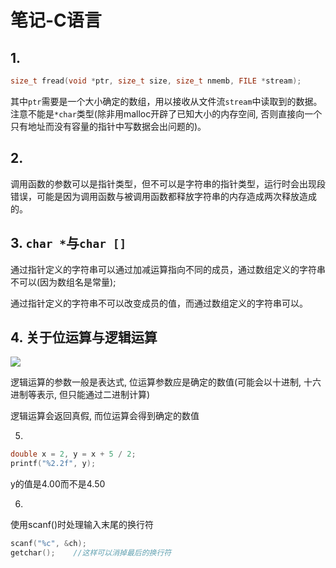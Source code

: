# 笔记-C语言

## 1. 

```c
size_t fread(void *ptr, size_t size, size_t nmemb, FILE *stream);
```

其中`ptr`需要是一个大小确定的数组，用以接收从文件流`stream`中读取到的数据。注意不能是`*char`类型(除非用malloc开辟了已知大小的内存空间, 否则直接向一个只有地址而没有容量的指针中写数据会出问题的)。

## 2.

调用函数的参数可以是指针类型，但不可以是字符串的指针类型，运行时会出现段错误，可能是因为调用函数与被调用函数都释放字符串的内存造成两次释放造成的。

## 3. `char *`与`char []`

通过指针定义的字符串可以通过加减运算指向不同的成员，通过数组定义的字符串不可以(因为数组名是常量);

通过指针定义的字符串不可以改变成员的值，而通过数组定义的字符串可以。

## 4. 关于位运算与逻辑运算

![](https://gitee.com/generals-space/gitimg/raw/master/e55aee31858e744b27f76fb6e57a3e80.png)

逻辑运算的参数一般是表达式, 位运算参数应是确定的数值(可能会以十进制, 十六进制等表示, 但只能通过二进制计算)

逻辑运算会返回真假, 而位运算会得到确定的数值

5.

```c
double x = 2, y = x + 5 / 2;
printf("%2.2f", y);
```

y的值是4.00而不是4.50

6.

使用scanf()时处理输入末尾的换行符

```c
scanf("%c", &ch);
getchar();    //这样可以消掉最后的换行符
```